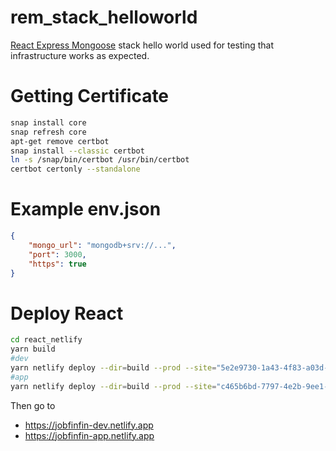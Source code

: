 # rem_stack_helloworld
[React Express Mongoose](https://www.google.com/search?q=rem+anime&tbm=isch) stack hello world used for testing that infrastructure works as expected.

# Getting Certificate
```sh
snap install core
snap refresh core
apt-get remove certbot
snap install --classic certbot
ln -s /snap/bin/certbot /usr/bin/certbot
certbot certonly --standalone
```

# Example env.json
```json
{
	"mongo_url": "mongodb+srv://...",
	"port": 3000,
	"https": true
}
```

# Deploy React
```sh
cd react_netlify
yarn build
#dev
yarn netlify deploy --dir=build --prod --site="5e2e9730-1a43-4f83-a03d-cda9fbb4a71c"
#app
yarn netlify deploy --dir=build --prod --site="c465b6bd-7797-4e2b-9ee1-6ac3d24cf442"
```
Then go to
- https://jobfinfin-dev.netlify.app
- https://jobfinfin-app.netlify.app
